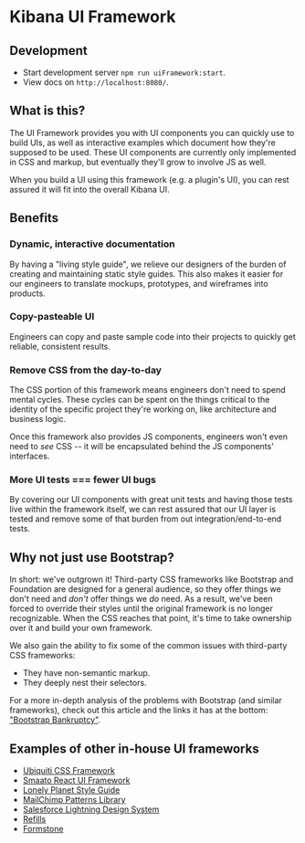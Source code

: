 # Kibana UI Framework

## Development

* Start development server `npm run uiFramework:start`.
* View docs on `http://localhost:8080/`.

## What is this?

The UI Framework provides you with UI components you can quickly use to build UIs, as well as interactive examples which document how they're supposed to be used. These UI components are currently only implemented in CSS and markup, but eventually they'll grow to involve JS as well.

When you build a UI using this framework (e.g. a plugin's UI), you can rest assured it will fit into the overall Kibana UI.

## Benefits

### Dynamic, interactive documentation

By having a "living style guide", we relieve our designers of the burden of creating and maintaining static style guides. This also makes it easier for our engineers to translate mockups, prototypes, and wireframes into products.

### Copy-pasteable UI

Engineers can copy and paste sample code into their projects to quickly get reliable, consistent results.

### Remove CSS from the day-to-day

The CSS portion of this framework means engineers don't need to spend mental cycles. These cycles can be spent on the things critical to the identity of the specific project they're working on, like architecture and business logic.

Once this framework also provides JS components, engineers won't even need to _see_ CSS -- it will be encapsulated behind the JS components' interfaces.

### More UI tests === fewer UI bugs

By covering our UI components with great unit tests and having those tests live within the framework itself, we can rest assured that our UI layer is tested and remove some of that burden from out integration/end-to-end tests.

## Why not just use Bootstrap?

In short: we've outgrown it! Third-party CSS frameworks like Bootstrap and Foundation are designed
for a general audience, so they offer things we don't need and _don't_ offer things we _do_ need.
As a result, we've been forced to override their styles until the original framework is no longer
recognizable. When the CSS reaches that point, it's time to take ownership over it and build
your own framework.

We also gain the ability to fix some of the common issues with third-party CSS frameworks:

* They have non-semantic markup.
* They deeply nest their selectors.

For a more in-depth analysis of the problems with Bootstrap (and similar frameworks), check out this article and the links it has at the bottom: ["Bootstrap Bankruptcy"](http://www.matthewcopeland.me/blog/2013/11/04/bootstrap-bankruptcy/).

## Examples of other in-house UI frameworks

* [Ubiquiti CSS Framework](http://ubnt-css.herokuapp.com/#/app/popover)
* [Smaato React UI Framework](http://smaato.github.io/ui-framework/#/modal)
* [Lonely Planet Style Guide](http://rizzo.lonelyplanet.com/styleguide/design-elements/colours)
* [MailChimp Patterns Library](http://ux.mailchimp.com/patterns)
* [Salesforce Lightning Design System](https://www.lightningdesignsystem.com/)
* [Refills](http://refills.bourbon.io/)
* [Formstone](https://formstone.it/)